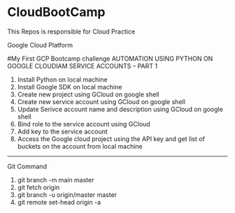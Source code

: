 # CloudBootCamp
This Repos is responsible for Cloud Practice

Google Cloud Platform

#My First GCP Bootcamp challenge AUTOMATION USING PYTHON ON GOOGLE CLOUDIAM SERVICE ACCOUNTS – PART 1
1) Install Python on local machine
2) Install Google SDK on local machine
3) Create new project using GCloud on google shell
4) Create new service account using GCloud on google shell
5) Update Serivce account name and description using GCloud on google shell
6) Bind role to the service account using GCloud
7) Add key to the service account
8) Access the Google cloud project using the API key and get list of buckets on the account from local machine

--------------------------------------------------------------------------------------------
Git Command
1) git branch -m main master
2) git fetch origin
3) git branch -u origin/master master
4) git remote set-head origin -a
